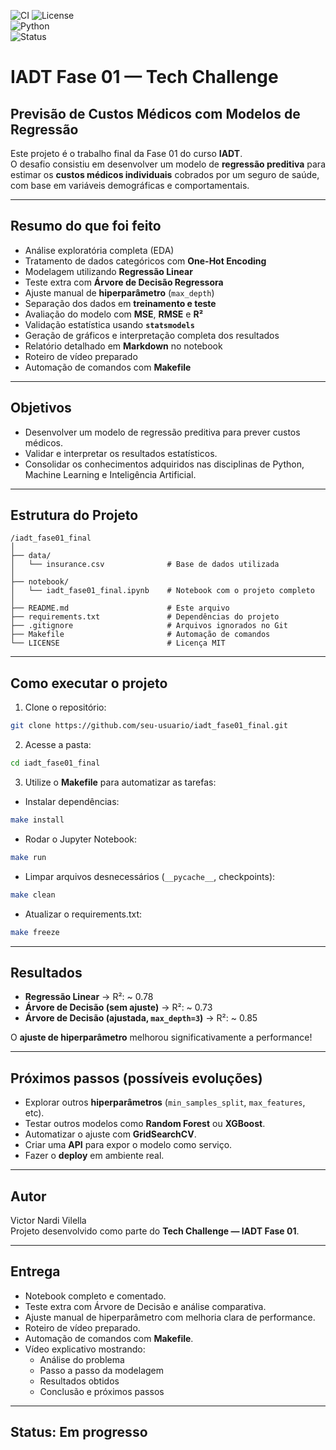 ![CI](https://github.com/vvilella/iadt_fase01_final/actions/workflows/ci.yml/badge.svg)
![License](https://img.shields.io/badge/license-MIT-blue.svg)  
![Python](https://img.shields.io/badge/python-3.13.3-blue)  
![Status](https://img.shields.io/badge/status-em%20progresso-yellow)


# IADT Fase 01 — Tech Challenge

## Previsão de Custos Médicos com Modelos de Regressão

Este projeto é o trabalho final da Fase 01 do curso **IADT**.  
O desafio consistiu em desenvolver um modelo de **regressão preditiva** para estimar os **custos médicos individuais** cobrados por um seguro de saúde, com base em variáveis demográficas e comportamentais.

---

## **Resumo do que foi feito**

- Análise exploratória completa (EDA)  
- Tratamento de dados categóricos com **One-Hot Encoding**  
- Modelagem utilizando **Regressão Linear**  
- Teste extra com **Árvore de Decisão Regressora**  
- Ajuste manual de **hiperparâmetro** (`max_depth`)  
- Separação dos dados em **treinamento e teste**  
- Avaliação do modelo com **MSE**, **RMSE** e **R²**  
- Validação estatística usando **`statsmodels`**  
- Geração de gráficos e interpretação completa dos resultados  
- Relatório detalhado em **Markdown** no notebook  
- Roteiro de vídeo preparado  
- Automação de comandos com **Makefile**

---

## **Objetivos**

- Desenvolver um modelo de regressão preditiva para prever custos médicos.  
- Validar e interpretar os resultados estatísticos.  
- Consolidar os conhecimentos adquiridos nas disciplinas de Python, Machine Learning e Inteligência Artificial.

---

## **Estrutura do Projeto**

```
/iadt_fase01_final
│
├── data/
│   └── insurance.csv              # Base de dados utilizada
│
├── notebook/
│   └── iadt_fase01_final.ipynb    # Notebook com o projeto completo
│
├── README.md                      # Este arquivo
├── requirements.txt               # Dependências do projeto
├── .gitignore                     # Arquivos ignorados no Git
├── Makefile                       # Automação de comandos
└── LICENSE                        # Licença MIT
```

---

## **Como executar o projeto**

1. Clone o repositório:  
```bash
git clone https://github.com/seu-usuario/iadt_fase01_final.git
```

2. Acesse a pasta:  
```bash
cd iadt_fase01_final
```

3. Utilize o **Makefile** para automatizar as tarefas:  

- Instalar dependências:  
```bash
make install
```

- Rodar o Jupyter Notebook:  
```bash
make run
```

- Limpar arquivos desnecessários (`__pycache__`, checkpoints):  
```bash
make clean
```

- Atualizar o requirements.txt:  
```bash
make freeze
```

---

## **Resultados**

- **Regressão Linear** → R²: ~ 0.78  
- **Árvore de Decisão (sem ajuste)** → R²: ~ 0.73  
- **Árvore de Decisão (ajustada, `max_depth=3`)** → R²: ~ 0.85  

O **ajuste de hiperparâmetro** melhorou significativamente a performance!  

---

## **Próximos passos (possíveis evoluções)**

- Explorar outros **hiperparâmetros** (`min_samples_split`, `max_features`, etc).  
- Testar outros modelos como **Random Forest** ou **XGBoost**.  
- Automatizar o ajuste com **GridSearchCV**.  
- Criar uma **API** para expor o modelo como serviço.  
- Fazer o **deploy** em ambiente real.

---

## **Autor**

Victor Nardi Vilella  
Projeto desenvolvido como parte do **Tech Challenge — IADT Fase 01**.

---

## **Entrega**

- Notebook completo e comentado.  
- Teste extra com Árvore de Decisão e análise comparativa.  
- Ajuste manual de hiperparâmetro com melhoria clara de performance.  
- Roteiro de vídeo preparado.  
- Automação de comandos com **Makefile**.  
- Vídeo explicativo mostrando:  
  - Análise do problema  
  - Passo a passo da modelagem  
  - Resultados obtidos  
  - Conclusão e próximos passos

---

## **Status: Em progresso** 
